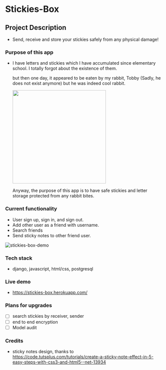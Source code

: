 # Stickies-Box

## Project Description

- Send, receive and store your stickies safely from any physical damage! 

### Purpose of this app

- I have letters and stickies which I have accumulated since elementary school. I totally forgot about the existence of them.

  but then one day, it appeared to be eaten by my rabbit, Tobby (Sadly, he does not exist anymore) but he was indeed cool rabbit. 

  <img src="https://user-images.githubusercontent.com/37058233/186451122-8afb2c61-4dc7-4445-b959-1290cede80c2.png" width=300>

  Anyway, the purpose of this app is to have safe stickies and letter storage protected from any rabbit bites. 



### Current functionality

- User sign up, sign in, and sign out.
- Add other user as a friend with username.
- Search friends
- Send sticky notes to other friend user.

![stickies-box-demo](https://user-images.githubusercontent.com/37058233/186436887-ac371e23-4aab-479b-95b1-adf8d2e561cc.gif)

### Tech stack

- django, javascript, html/css, postgresql

### Live demo

- https://stickies-box.herokuapp.com/

### Plans for upgrades

- [ ] search stickies by receiver, sender
- [ ] end to end encryption
- [ ] Model audit

### Credits

- sticky notes design, thanks to https://code.tutsplus.com/tutorials/create-a-sticky-note-effect-in-5-easy-steps-with-css3-and-html5--net-13934

